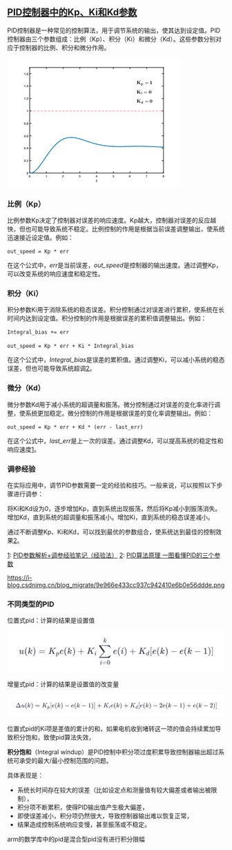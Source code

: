 ## [PID控制器中的Kp、Ki和Kd参数](https://blog.csdn.net/yunddun/article/details/107720644)

PID控制器是一种常见的控制算法，用于调节系统的输出，使其达到设定值。PID控制器由三个参数组成：比例（Kp）、积分（Ki）和微分（Kd）。这些参数分别对应于控制器的比例、积分和微分作用。

![PID](./Picture/PID.gif)

### 比例（Kp）

比例参数Kp决定了控制器对误差的响应速度。Kp越大，控制器对误差的反应越快，但也可能导致系统不稳定。比例控制的作用是根据当前误差调整输出，使系统迅速接近设定值。例如：

```
out_speed = Kp * err
```

在这个公式中，*err*是当前误差，*out_speed*是控制器的输出速度。通过调整Kp，可以改变系统的响应速度和稳定性。

### 积分（Ki）  

积分参数Ki用于消除系统的稳态误差。积分控制通过对误差进行累积，使系统在长时间内达到设定值。积分控制的作用是根据误差的累积值调整输出。例如：

```
Integral_bias += err

out_speed = Kp * err + Ki * Integral_bias
```

在这个公式中，*Integral_bias*是误差的累积值。通过调整Ki，可以减小系统的稳态误差，但也可能导致系统超调[2](https://blog.csdn.net/qq_41673920/article/details/84860697)。

### 微分（Kd）

微分参数Kd用于减小系统的超调量和振荡。微分控制通过对误差的变化率进行调整，使系统更加稳定。微分控制的作用是根据误差的变化率调整输出。例如：

```
out_speed = Kp * err + Kd * (err - last_err)
```

在这个公式中，*last_err*是上一次的误差。通过调整Kd，可以提高系统的稳定性和响应速度[1](https://blog.csdn.net/yunddun/article/details/107720644)。

### 调参经验

在实际应用中，调节PID参数需要一定的经验和技巧。一般来说，可以按照以下步骤进行调参：

将Ki和Kd设为0，逐步增加Kp，直到系统出现振荡，然后将Kp减小到振荡消失。增加Kd，直到系统的超调量和振荡减小。增加Ki，直到系统的稳态误差减小。

通过不断调整Kp、Ki和Kd，可以找到最优的参数组合，使系统达到最佳的控制效果[2](https://blog.csdn.net/qq_41673920/article/details/84860697)。

[1](https://blog.csdn.net/yunddun/article/details/107720644): [PID参数解析+调参经验笔记（经验法）](https://blog.csdn.net/yunddun/article/details/107720644) [2](https://blog.csdn.net/qq_41673920/article/details/84860697): [PID算法原理 一图看懂PID的三个参数](https://blog.csdn.net/qq_41673920/article/details/84860697)

https://i-blog.csdnimg.cn/blog_migrate/9e966e433cc937c942410e6b0e56ddde.png

### 不同类型的PID

位置式pid：计算的结果是设置值

![image-20250417213539668](./Picture/image-20250417213539668.png)



增量式pid：计算的结果是设置值的改变量

![image-20250417213606526](./Picture/image-20250417213606526.png)



位置式pid的Ki项是差值的累计的和，如果电机收到堵转这一项的值会持续累加导致积分饱和，致使pid算法失效，



**积分饱和**（Integral windup）是PID控制中积分项过度积累导致控制器输出超过系统可承受的最大/最小控制范围的问题。

具体表现是：

- 系统长时间存在较大的误差（比如设定点和测量值有较大偏差或者输出被限制），
- 积分项不断累积，使得PID输出值产生极大偏差，
- 即使误差减小，积分项仍然很大，导致控制器输出难以恢复正常，
- 结果造成控制系统响应变慢，甚至振荡或不稳定。

arm的数学库中的pid是混合型pid没有进行积分限幅